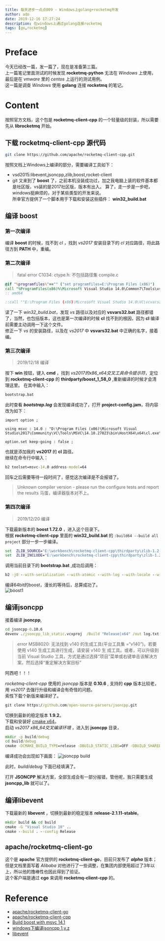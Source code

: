 ```yaml
---
title: 每天进步一点点009 - Windows上golang+rocketmq开发
author: ado
date: 2019-12-16 17:27:24
description: 在windows上通过golang连接rocketmq
tags: [go,rocketmq]
---
```


# Preface
今天已经改一篇，发一篇了，现在是准备第三篇。  
上一篇笔记里面测试的时候发现 **rocketmq-python** 无法在 *Windows* 上使用，最后是在 *vmware* 里的 *centos* 上运行的测试用例。  
这一篇是调查 *Windows* 使用 **golang** 连接 **rocketmq** 的笔记。

# Content
按照官方文档，这个包是 **rocketmq-client-cpp** 的一个轻量级的封装，所以需要先从 **librocketmq** 开始。

## 下载 rocketmq-client-cpp 源代码 
```sh
git clone https://github.com/apache/rocketmq-client-cpp.git
```
按照文档上Windows上编译的部分，需要编译工具如下：
* vsd2015:libevent,jsoncpp,zlib,boost,rocket-client
* git
又来到了 **boost** 了，之前本机没装成功过，加之我电脑上装的软件基本都是社区版，vs装的是2017社区版，版本有出入。
算了，走一步是一步吧，windows挺麻烦的，对于某些类型的开发来说。  
所幸官方提供了一个脚本用于下载和安装这些插件： **win32_build.bat**  
## 编译 boost
### 第一次编译
编译 **boost** 的时候，找不到 *cl* ，找到 *vs2017* 安装目录下的 *cl* 对应路径，将此路径方到 **PATH** 中，重编。

### 第二次编译
> fatal error C1034: ctype.h: 不包括路径集 compile.c
```bat
@if "%programfiles%"=="" ("set programfiles=E:\Program Files (x86)")
call "%ProgramFiles(x86)%\Microsoft Visual Studio 14.0\Common7\Tools\vsvars32.bat"
:: amd64

::call ""E:\Program Files (x86)\Microsoft Visual Studio 14.0\VC\vcvarsall.bat"" amd64
```
读了一下 *win32_build.bat*，发现 *vs* 路径以及对应的 **vsvars32.bat** 路径都错了，当然，也包括版本，这也是第一次编译的时候 **cl** 找不到的根因，因为 **cl** 编译前需要主动调用一下这个文件。  
修正一下 *vs* 的安装路径，以及在 *vs2017* 中 **vsvars32.bat** 中正确的名字，接着编。

### 第三次编译
> 2019/12/18 编译  

按下 **win** 按钮，键入 **cmd** ，找到 *vs2017的x86_x64交叉工具命令提示符*，定位到 **rocketmq-client-cpp** 的 **thirdparty/boost_1_58_0** ,重新编译的时候才会清理这里。
在其中输入：
```bat
bootstrap.bat
```
此时查看 ***bootstrap.log*** 会发现编译成功了，打开 **project-config.jam**，将内容改为如下：
```jam
import option ; 
 
using msvc : 14.0 : "D:\Program Files (x86)\Microsoft Visual Studio\2017\Community\VC\Tools\MSVC\14.10.27023\bin\HostX64\x64\cl.exe"; 
 
option.set keep-going : false ; 
```
也就是添加我的 **vs2017** 的 **cl** 路径。  
继续在命令行中输入：
```bat
b2 toolset=msvc-14.0 address-model=64
```
回车之后需要等待一段时间了，感觉这次编译是不会报错了。

> Unknown compiler version - please run the configure tests and report the results
 马蛋，编译器版本对不上。

 ### 第四次编译
 > 2019/12/20 编译 

 下载最新版本的 **boost 1.72.0** ，进入这个目录下。  
 根据 **rocketmq-client-cpp** 里面的 **win32_build.bat** 的  `:build64 --build all project` 部分一步一步编译。
 ```bat
set  ZLIB_SOURCE="E:\workbench\rocketmq-client-cpp\thirdparty\zlib-1.2.3-src\src\zlib\1.2.3\zlib-1.2.3"
set  ZLIB_INCLUDE="E:\workbench\rocketmq-client-cpp\thirdparty\zlib-1.2.3-src\src\zlib\1.2.3\zlib-1.2.3"
```
调用当前目录下的 **bootstrap.bat** ,成功后调用：
```cmd
b2 -j8 --with-serialization --with-atomic --with-log --with-locale --with-iostreams --with-system --with-regex --with-thread --with-date_time --with-chrono --with-filesystem --build-type=complete address-model=64 
```
编译64bit的boost，漫长的等待后，总算成功了。  
![boost1](./boost1.png)  

## 编译jsoncpp
接着编译 **jsoncpp**,   
```cmd
cd jsoncpp-0.10.6
devenv ./jsoncpp_lib_static.vcxproj  /Build "Release|x64" /out log.txt
```
>  error MSB8020: 无法找到 v140 的生成工具(平台工具集 =“v140”)。若要使用 v140 生成工具进行生成，请安装 v140 生 成工具。或者，可以升级到当前 Visual Studio 工具，方式是通过选择“项目”菜单或右键单击该解决方案，然后选择“重定解决方案目标”

阿西吧！！！

*rocketmq-client-cpp* 使用的 *jsoncpp* 版本是 **0.10.6** , 支持的 **cpp** 版本比较老，用 *vs2017* 去强行升级和编译会有奇怪的问题。  
索性下载个新版来编译好了。
```cmd
git clone https://github.com/open-source-parsers/jsoncpp.git
```
切换到最新的稳定版本 **1.9.2**。  
下载和安装好 [cmake x64](https://github-production-release-asset-2e65be.s3.amazonaws.com/537699/d71dbd80-2250-11ea-94d5-dad49037009b?X-Amz-Algorithm=AWS4-HMAC-SHA256&X-Amz-Credential=AKIAIWNJYAX4CSVEH53A%2F20191221%2Fus-east-1%2Fs3%2Faws4_request&X-Amz-Date=20191221T025313Z&X-Amz-Expires=300&X-Amz-Signature=94f8f388e05941eb3cfd08d7f91c2532de9daa90bd4e01865eba8f1ecde6cc60&X-Amz-SignedHeaders=host&actor_id=1528180&response-content-disposition=attachment%3B%20filename%3Dcmake-3.16.2-win64-x64.msi&response-content-type=application%2Foctet-stream)。  
启动 *vs2017 x86_64交叉编译环境* ，进入到 **jsoncpp** 目录，
```cmd
mkdir -p build/debug
cd build/debug
cmake -DCMAKE_BUILD_TYPE=release -DBUILD_STATIC_LIBS=OFF -DBUILD_SHARED_LIBS=ON  -DCMAKE_INSTALL_INCLUDEDIR=include -DARCHIVE_INSTALL_DIR=. ..
```
编译成功会出现如下画面：
![jsoncpp build](./jsoncppbuild.png)  

此时，*build/debug* 下面已经填满了。

打开 **JSONCPP** 解决方案，全部生成会有一部分报错，管他呢，我只需要生成 **jsoncpp_lib** 就可以了。  

## 编译libevent
下载最新的 **libevent** ，切换到最新的稳定版本 **release-2.1.11-stable**。  
```cmd
mkdir build && cd build
cmake -G "Visual Studio 10" ..
cmake --build . --config Release
```

## apache/rocketmq-client-go
这个是 **apache** 官方提供的 **rocketmq-client-go**，目前只发布了 ***alpha*** 版本；  
但是文档里面写着 *Alibaba* 对他进行了一些调整，在集团内部使用超过了3年以上，所以他的撸棒性也因此得到了验证。   
这个客户端是通过 **cgo** 来调用 **rocketmq-client-cpp** 的。  

# Reference
* [apache/rocketmq-client-go](https://github.com/apache/rocketmq-client-go/blob/master/doc/Introduction.md)
* [apache/rocketmq-client-cpp](https://github.com/apache/rocketmq-client-cpp)
* [Build boost with msvc 14.1](https://stackoverflow.com/questions/41464356/build-boost-with-msvc-14-1-vs2017-rc)
* [windows下编译jsoncpp 1.y.z](https://www.twblogs.net/a/5d03dc09bd9eee47d34bbd44/zh-cn)
* [libevent](https://github.com/libevent/libevent)